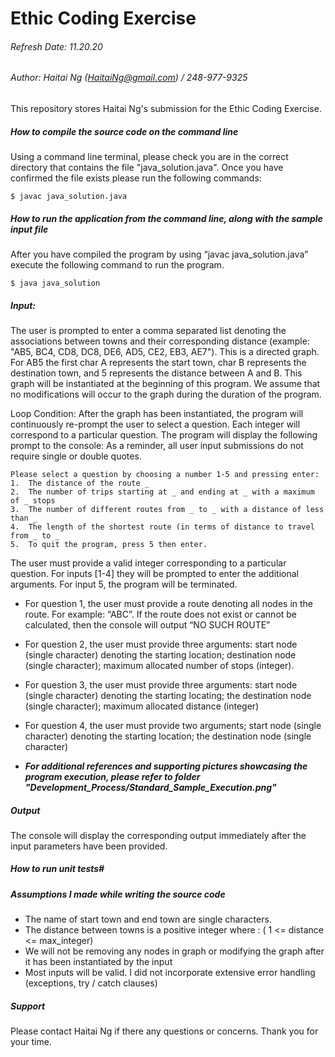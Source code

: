 # Ethic Coding Exercise
###### Refresh Date: 11.20.20 
###### Author: Haitai Ng (HaitaiNg@gmail.com) / 248-977-9325
This repository stores Haitai Ng's submission for the Ethic Coding Exercise. 

##### How to compile the source code on the command line 
Using a command line terminal, please check you are in the correct directory that contains the file "java_solution.java". Once you have confirmed the file exists please run the following commands:
```
$ javac java_solution.java 
```
##### How to run the application from the command line, along with the sample input file
After you have compiled the program by using “javac java_solution.java” execute the following command to run the program.
```
$ java java_solution
```

##### Input: 
The user is prompted to enter a comma separated list denoting the associations between towns and their corresponding distance (example: "AB5, BC4, CD8, DC8, DE6, AD5, CE2, EB3, AE7"). This is a directed graph. For AB5 the first char A represents the start town, char B represents the destination town, and 5 represents the distance between A and B. This graph will be instantiated at the beginning of this program. We assume that no modifications will occur to the graph during the duration of the program. 

Loop Condition: After the graph has been instantiated, the program will continuously re-prompt the user to select a question. Each integer will correspond to a particular question. The program will display the following prompt to the console: As a reminder, all user input submissions do not require single or double quotes. 

```
Please select a question by choosing a number 1-5 and pressing enter: 
1.	The distance of the route _
2.	The number of trips starting at _ and ending at _ with a maximum of _ stops 
3.	The number of different routes from _ to _ with a distance of less than _
4.	The length of the shortest route (in terms of distance to travel from _ to _ 
5.	To quit the program, press 5 then enter. 
```

The user must provide a valid integer corresponding to a particular question. For inputs [1-4] they will be prompted to enter the additional arguments. For input 5, the program will be terminated.

- For question 1, the user must provide a route denoting all nodes in the route. For example: “ABC”. If the route does not exist or cannot be calculated, then the console will output “NO SUCH ROUTE” 

- For question 2, the user must provide three arguments: start node (single character) denoting the starting location; destination node (single character); maximum allocated number of stops (integer). 

- For question 3, the user must provide three arguments: start node (single character) denoting the starting locating; the destination node (single character); maximum allocated distance (integer)

- For question 4, the user must provide two arguments; start node (single character) denoting the starting location; the destination node (single character)

- ***For additional references and supporting pictures showcasing the program execution, please refer to folder "Development_Process/Standard_Sample_Execution.png"*** 
##### Output 
The console will display the corresponding output immediately after the input parameters have been provided.  
##### How to run unit tests#
<ToDo> 

##### Assumptions I made while writing the source code
- The name of start town and end town are single characters. 
- The distance between towns is a positive integer where : ( 1 <= distance <= max_integer) 
- We will not be removing any nodes in graph or modifying the graph after it has been instantiated by the input 
- Most inputs will be valid. I did not incorporate extensive error handling (exceptions, try / catch clauses) 

##### Support 
Please contact Haitai Ng if there any questions or concerns. Thank you for your time. 


